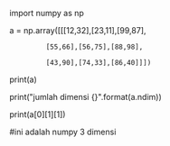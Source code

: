 import numpy as np

a = np.array([[[12,32],[23,11],[99,87],

	         [55,66],[56,75],[88,98],
					
	         [43,90],[74,33],[86,40]]])

print(a)

print("jumlah dimensi {}".format(a.ndim))

print(a[0][1][1])

#ini adalah numpy 3 dimensi
